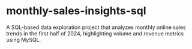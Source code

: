 # monthly-sales-insights-sql
A SQL-based data exploration project that analyzes monthly online sales trends in the first half of 2024, highlighting volume and revenue metrics using MySQL.
